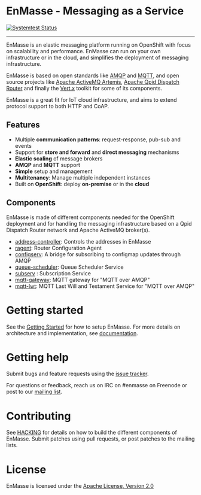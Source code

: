 # EnMasse - Messaging as a Service
[![Systemtest Status](https://travis-ci.org/EnMasseProject/systemtests.svg?branch=master)](https://travis-ci.org/EnMasseProject/systemtests)

--- 
EnMasse is an elastic messaging platform running on OpenShift with focus on scalability and 
performance. EnMasse can run on your own infrastructure or in the cloud, and simplifies the 
deployment of messaging infrastructure.

EnMasse is based on open standards like [AMQP](http://amqp.org/) and [MQTT](http://mqtt.org/), and 
open source projects like [Apache ActiveMQ Artemis](https://activemq.apache.org/artemis/), [Apache Qpid Dispatch Router](https://qpid.apache.org/components/dispatch-router/index.html) and finally the [Vert.x](http://vertx.io/) toolkit for some of its components.

EnMasse is a great fit for IoT cloud infrastructure, and aims to extend protocol support to both
HTTP and CoAP.

## Features

* Multiple <b>communication patterns</b>: request-response, pub-sub and events
* Support for <b>store and forward</b> and <b>direct messaging</b> mechanisms
* <b>Elastic scaling</b> of message brokers
* <b>AMQP</b> and <b>MQTT</b> support
* <b>Simple</b> setup and management
* <b>Multitenancy</b>: Manage multiple independent instances
* Built on <b>OpenShift</b>: deploy <b>on-premise</b> or in the <b>cloud</b>

## Components

EnMasse is made of different components needed for the OpenShift deployment and for handling the messaging infrastructure based on a Qpid Dispatch Router network and Apache ActiveMQ broker(s).

* [address-controller](https://github.com/EnMasseProject/address-controller): Controls the addresses in EnMasse
* [ragent](https://github.com/EnMasseProject/ragent): Router Configuration Agent
* [configserv](https://github.com/EnMasseProject/configserv): A bridge for subscribing to configmap updates through AMQP
* [queue-scheduler](https://github.com/EnMasseProject/queue-scheduler): Queue Scheduler Service
* [subserv](https://github.com/EnMasseProject/subserv) : Subscription Service
* [mqtt-gateway](https://github.com/EnMasseProject/mqtt-gateway): MQTT gateway for "MQTT over AMQP"
* [mqtt-lwt](https://github.com/EnMasseProject/mqtt-lwt): MQTT Last Will and Testament Service for "MQTT over AMQP"

# Getting started

See the [Getting Started](documentation/getting-started/README.md) for how to setup EnMasse. For
more details on architecture and implementation, see [documentation](documentation/README.md).

# Getting help

Submit bugs and feature requests using the [issue tracker](https://github.com/EnMasseProject/enmasse/issues).

For questions or feedback, reach us on IRC on #enmasse on Freenode or post to our [mailing list](https://www.redhat.com/mailman/listinfo/enmasse).

# Contributing

See [HACKING](HACKING.md) for details on how to build the different components of EnMasse. Submit patches using pull requests, or post patches to the mailing lists.

# License

EnMasse is licensed under the [Apache License, Version 2.0](LICENSE)

